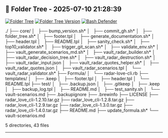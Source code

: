 ## 📁 Folder Tree - 2025-07-10 21:28:39 ##

[![Folder Tree](https://img.shields.io/badge/folder--tree-generated-blue?logo=tree&style=flat-square)](./FOLDER_TREE.md)
[![Folder Tree Version](https://img.shields.io/badge/folder--tree-v1.5.6-purple?style=flat-square)](./FOLDER_TREE.md)
[![Bash Defender](https://img.shields.io/badge/bash--script-defensive--mode-blueviolet?logo=gnubash&logoColor=white&style=flat-square)](https://en.wikipedia.org/wiki/Defensive_programming)

./
├── core/
│   ├── bump_version.sh*
│   ├── commit_gh.sh*
│   ├── folder_tree.sh*
│   ├── footer.tpl
│   ├── generate_documentation.sh*
│   ├── header.tpl
│   ├── README.tpl
│   ├── sanity_check.sh*
│   ├── top10_validator.sh*
│   ├── trigger_git_scan.sh*
│   ├── validate_env.sh*
│   ├── vault_generate_scenarios_md.sh*
│   ├── vault_radar_builder.sh*
│   ├── vault_radar_decision_tree.sh*
│   ├── vault_radar_destruction.sh*
│   ├── vault_radar_input.json
│   ├── vault_radar_quotes_helper.sh*
│   ├── vault_radar_quotes.json
│   ├── vault_radar_scenarios.tpl
│   └── vault_radar_validator.sh*
├── Formula/
│   └── radar-love-cli.rb
├── templates/
│   ├── .keep
│   ├── footer.tpl
│   ├── header.tpl
│   └── README.tpl
├── test/
│   ├── .backup.json
│   ├── .gitkeep
│   ├── .keep
│   ├── backup_log.tpl
│   ├── README.md
│   ├── test_sanity.sh
│   └── vault-scenarios.md
├── .backupignore
├── .brewinfo
├── LICENSE
├── radar_love_cli-1.2.10.tar.gz
├── radar_love_cli-1.2.8.tar.gz
├── radar_love_cli-1.2.9.tar.gz
├── radar_love_cli-1.3.0.tar.gz
├── radar_love_cli-1.4.0.tar.gz
├── README.md
├── update_formula.sh*
└── vault-scenarios.md

5 directories, 43 files

---
